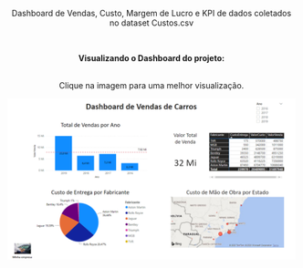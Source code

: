 <html>
<body>


<center>
 
Dashboard de Vendas, Custo, Margem de Lucro e KPI de dados coletados no dataset Custos.csv

</br>

<b>Visualizando o Dashboard do projeto:</b></br></br>

Clique na imagem para uma melhor visualização.

<img src="https://github.com/Wenceslau93/Data-Science-e-BI/blob/master/Power%20BI%202.0/Venda%20de%20Carros/Print.PNG?raw=true" alt="sometext"></br></br>

</center>

</body>
</html>

